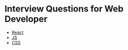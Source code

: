 # Interview Questions for Web Developer

-   [React](./questions/react.md)
-   [JS](./questions/js.md)
-   [CSS](./questions/css.md)
